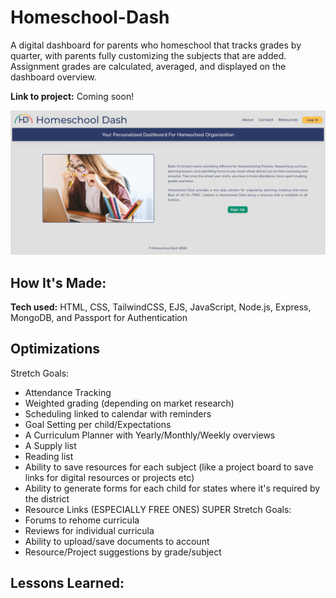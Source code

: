 # Homeschool-Dash

A digital dashboard for parents who homeschool that tracks grades by quarter, with parents fully customizing the subjects that are added. Assignment grades are calculated, averaged, and displayed on the dashboard overview.

**Link to project:** Coming soon!

![Screenshot of Homeschool Dash Index Page](hdhomepage.png)

## How It's Made:

**Tech used:** HTML, CSS, TailwindCSS, EJS, JavaScript, Node.js, Express, MongoDB, and Passport for Authentication

## Optimizations

Stretch Goals:
- Attendance Tracking
- Weighted grading (depending on market research)
- Scheduling linked to calendar with reminders
- Goal Setting per child/Expectations
- A Curriculum Planner with Yearly/Monthly/Weekly overviews
- A Supply list
- Reading list
- Ability to save resources for each subject (like a project board to save links for digital resources or projects etc)
- Ability to generate forms for each child for states where it's required by the district
- Resource Links (ESPECIALLY FREE ONES)
SUPER Stretch Goals:
- Forums to rehome curricula
- Reviews for individual curricula
- Ability to upload/save documents to account
- Resource/Project suggestions by grade/subject

## Lessons Learned: